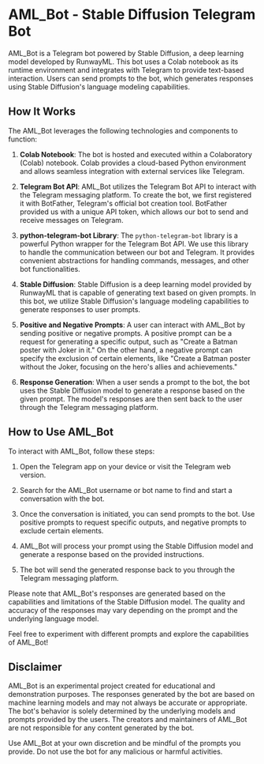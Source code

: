 # AML_Bot - Stable Diffusion Telegram Bot

AML_Bot is a Telegram bot powered by Stable Diffusion, a deep learning model developed by RunwayML. This bot uses a Colab notebook as its runtime environment and integrates with Telegram to provide text-based interaction. Users can send prompts to the bot, which generates responses using Stable Diffusion's language modeling capabilities.

## How It Works

The AML_Bot leverages the following technologies and components to function:

1. **Colab Notebook**: The bot is hosted and executed within a Colaboratory (Colab) notebook. Colab provides a cloud-based Python environment and allows seamless integration with external services like Telegram.

2. **Telegram Bot API**: AML_Bot utilizes the Telegram Bot API to interact with the Telegram messaging platform. To create the bot, we first registered it with BotFather, Telegram's official bot creation tool. BotFather provided us with a unique API token, which allows our bot to send and receive messages on Telegram.

3. **python-telegram-bot Library**: The `python-telegram-bot` library is a powerful Python wrapper for the Telegram Bot API. We use this library to handle the communication between our bot and Telegram. It provides convenient abstractions for handling commands, messages, and other bot functionalities.

4. **Stable Diffusion**: Stable Diffusion is a deep learning model provided by RunwayML that is capable of generating text based on given prompts. In this bot, we utilize Stable Diffusion's language modeling capabilities to generate responses to user prompts.

5. **Positive and Negative Prompts**: A user can interact with AML_Bot by sending positive or negative prompts. A positive prompt can be a request for generating a specific output, such as "Create a Batman poster with Joker in it." On the other hand, a negative prompt can specify the exclusion of certain elements, like "Create a Batman poster without the Joker, focusing on the hero's allies and achievements."

6. **Response Generation**: When a user sends a prompt to the bot, the bot uses the Stable Diffusion model to generate a response based on the given prompt. The model's responses are then sent back to the user through the Telegram messaging platform.

## How to Use AML_Bot

To interact with AML_Bot, follow these steps:

1. Open the Telegram app on your device or visit the Telegram web version.

2. Search for the AML_Bot username or bot name to find and start a conversation with the bot.

3. Once the conversation is initiated, you can send prompts to the bot. Use positive prompts to request specific outputs, and negative prompts to exclude certain elements.

4. AML_Bot will process your prompt using the Stable Diffusion model and generate a response based on the provided instructions.

5. The bot will send the generated response back to you through the Telegram messaging platform.

Please note that AML_Bot's responses are generated based on the capabilities and limitations of the Stable Diffusion model. The quality and accuracy of the responses may vary depending on the prompt and the underlying language model.

Feel free to experiment with different prompts and explore the capabilities of AML_Bot!

## Disclaimer

AML_Bot is an experimental project created for educational and demonstration purposes. The responses generated by the bot are based on machine learning models and may not always be accurate or appropriate. The bot's behavior is solely determined by the underlying models and prompts provided by the users. The creators and maintainers of AML_Bot are not responsible for any content generated by the bot.

Use AML_Bot at your own discretion and be mindful of the prompts you provide. Do not use the bot for any malicious or harmful activities.
